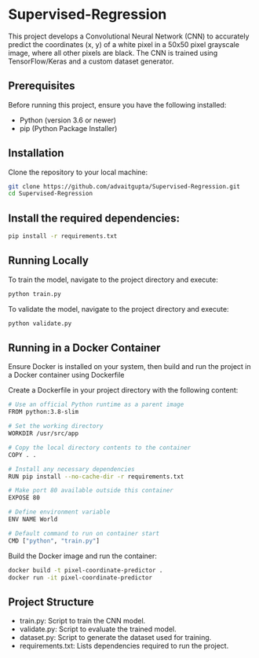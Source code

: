 # Supervised-Regression

This project develops a Convolutional Neural Network (CNN) to accurately predict the coordinates (x, y) of a white pixel in a 50x50 pixel grayscale image, where all other pixels are black. The CNN is trained using TensorFlow/Keras and a custom dataset generator.

## Prerequisites

Before running this project, ensure you have the following installed:
- Python (version 3.6 or newer)
- pip (Python Package Installer)

## Installation

Clone the repository to your local machine:

```bash
git clone https://github.com/advaitgupta/Supervised-Regression.git
cd Supervised-Regression
```

## Install the required dependencies:

```bash
pip install -r requirements.txt
```

## Running Locally

To train the model, navigate to the project directory and execute:

```bash
python train.py
```

To validate the model, navigate to the project directory and execute:

```bash
python validate.py
```

## Running in a Docker Container

Ensure Docker is installed on your system, then build and run the project in a Docker container using Dockerfile

Create a Dockerfile in your project directory with the following content:

```bash
# Use an official Python runtime as a parent image
FROM python:3.8-slim

# Set the working directory
WORKDIR /usr/src/app

# Copy the local directory contents to the container
COPY . .

# Install any necessary dependencies
RUN pip install --no-cache-dir -r requirements.txt

# Make port 80 available outside this container
EXPOSE 80

# Define environment variable
ENV NAME World

# Default command to run on container start
CMD ["python", "train.py"]
```

Build the Docker image and run the container:

```bash
docker build -t pixel-coordinate-predictor .
docker run -it pixel-coordinate-predictor
```

## Project Structure

* train.py: Script to train the CNN model.
* validate.py: Script to evaluate the trained model.
* dataset.py: Script to generate the dataset used for training.
* requirements.txt: Lists dependencies required to run the project.




